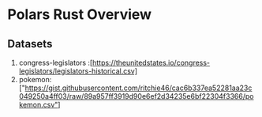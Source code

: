 # Polars Rust Overview

## Datasets

1. congress-legislators :[https://theunitedstates.io/congress-legislators/legislators-historical.csv]
2. pokemon: ["https://gist.githubusercontent.com/ritchie46/cac6b337ea52281aa23c049250a4ff03/raw/89a957ff3919d90e6ef2d34235e6bf22304f3366/pokemon.csv"]
